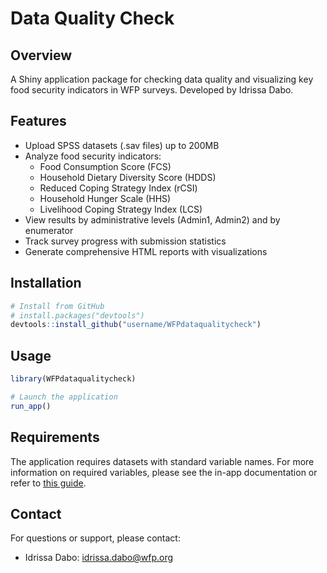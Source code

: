 # Data Quality Check

## Overview

A Shiny application package for checking data quality and visualizing key food security indicators in WFP surveys. Developed by Idrissa Dabo.

## Features

- Upload SPSS datasets (.sav files) up to 200MB
- Analyze food security indicators:
  - Food Consumption Score (FCS)
  - Household Dietary Diversity Score (HDDS)
  - Reduced Coping Strategy Index (rCSI)
  - Household Hunger Scale (HHS)
  - Livelihood Coping Strategy Index (LCS)
- View results by administrative levels (Admin1, Admin2) and by enumerator
- Track survey progress with submission statistics
- Generate comprehensive HTML reports with visualizations

## Installation

```r
# Install from GitHub
# install.packages("devtools")
devtools::install_github("username/WFPdataqualitycheck")
```

## Usage

```r
library(WFPdataqualitycheck)

# Launch the application
run_app()
```

## Requirements

The application requires datasets with standard variable names. For more information on required variables, please see the in-app documentation or refer to [this guide](https://wfp-vam.github.io/RBD_FS_CH_guide_EN/combined-questionnaire-syntaxes-for-all-5-indicators.html).

## Contact

For questions or support, please contact:
- Idrissa Dabo: idrissa.dabo@wfp.org